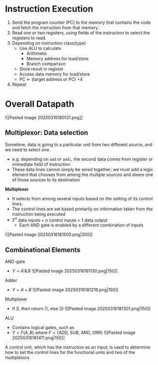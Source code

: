 # Instruction Execution
1. Send the program counter (PC) to the memory that contains the code and fetch the instruction from that memory. 
2. Read one or two registers, using fields of the instruction to select the registers to read.
3. Depending on instruction class(type)
	- Use ALU to calculate
		- Arithmetic
		- Memory address for load/store
		- Branch comparison
	- Store result in register
	- Access data memory for load/store
	- PC $\leftarrow$ (target address or PC) +4
4. Repeat

# Overall Datapath
![[Pasted image 20250316180121.png]]

## Multiplexor: Data selection
Sometime, data is going to a particular unit from two different source, and we need to select one.
- e.g. depending on `add` or `addi`, the second data comes from register or immediate field of instruction
- These data lines cannot simply be wired together; we must add a logic element that chooses from among the multiple sources and steers one of those sources to its destination

**Multiplexor**
- It selects from among several inputs based on the setting of its control lines. 
- The control lines are set based primarily on information taken from the instruction being executed
- $2^{n}$ data inputs + $n$ control inputs = $1$ data output
	- Each AND gate is enabled by a different combination of inputs

![[Pasted image 20250316181505.png|300]]

## Combinational Elements
AND-gate
- $Y=A\,\&\,B$
![[Pasted image 20250316181130.png|150]]

Adder
- $Y=A+B$
![[Pasted image 20250316181218.png|150]]

Multiplexer
- If $S$, then return $|1$, else $|0$
![[Pasted image 20250316181301.png|150]]

ALU
- Contains logical gates, such as
- $Y=F(A,B)$ where $F=\{ \text{ADD, SUB, AND, ORR} \}$
![[Pasted image 20250316181411.png|150]]

A control unit, which has the instruction as an input, is used to determine how to set the control lines for the functional units and two of the multiplexors